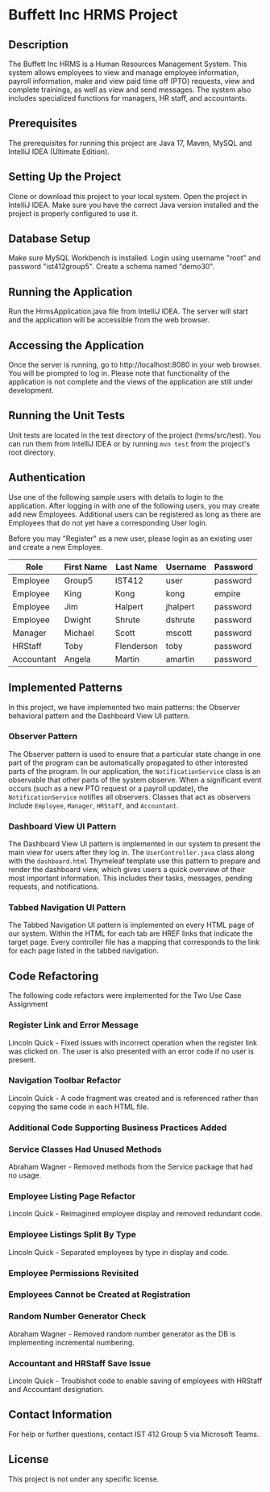 # Buffett Inc HRMS Project

## Description
The Buffett Inc HRMS is a Human Resources Management System. This system allows employees to view and manage employee information, payroll information, make and view paid time off (PTO) requests, view and complete trainings, as well as view and send messages. The system also includes specialized functions for managers, HR staff, and accountants.

## Prerequisites
The prerequisites for running this project are Java 17, Maven, MySQL and IntelliJ IDEA (Ultimate Edition).

## Setting Up the Project
Clone or download this project to your local system. Open the project in IntelliJ IDEA. Make sure you have the correct Java version installed and the project is properly configured to use it.

## Database Setup
Make sure MySQL Workbench is installed. Login using username "root" and password "ist412group5". Create a schema named "demo30".

## Running the Application
Run the HrmsApplication.java file from IntelliJ IDEA. The server will start and the application will be accessible from the web browser.

## Accessing the Application
Once the server is running, go to http://localhost:8080 in your web browser. You will be prompted to log in. Please note that functionality of the application is not complete and the views of the application are still under development.

## Running the Unit Tests
Unit tests are located in the test directory of the project (hrms/src/test). You can run them from IntelliJ IDEA or by running `mvn test` from the project's root directory.

## Authentication
Use one of the following sample users with details to login to the application. After logging in with one of the following users, you may create add new Employees. Additional users can be registered as long as there are Employees that do not yet have a corresponding User login. 

Before you may "Register" as a new user, please login as an existing user and create a new Employee.

| Role | First Name | Last Name | Username | Password |
|-------- | -------- | -------- | -------- | -------- |
| Employee | Group5 | IST412 | user | password |
| Employee | King | Kong | kong | empire |
| Employee | Jim | Halpert | jhalpert | password |
| Employee | Dwight | Shrute | dshrute | password |
| Manager | Michael | Scott | mscott | password |
| HRStaff | Toby | Flenderson | toby | password |
| Accountant | Angela | Martin | amartin | password |

## Implemented Patterns
In this project, we have implemented two main patterns: the Observer behavioral pattern and the Dashboard View UI pattern.

### Observer Pattern
The Observer pattern is used to ensure that a particular state change in one part of the program can be automatically propagated to other interested parts of the program. In our application, the `NotificationService` class is an observable that other parts of the system observe. When a significant event occurs (such as a new PTO request or a payroll update), the `NotificationService` notifies all observers. Classes that act as observers include `Employee`, `Manager`, `HRStaff`, and `Accountant`.

### Dashboard View UI Pattern
The Dashboard View UI pattern is implemented in our system to present the main view for users after they log in. The `UserController.java` class along with the `dashboard.html` Thymeleaf template use this pattern to prepare and render the dashboard view, which gives users a quick overview of their most important information. This includes their tasks, messages, pending requests, and notifications.

### Tabbed Navigation UI Pattern
The Tabbed Navigation UI pattern is implemented on every HTML page of our system.  Within the HTML for each tab are HREF links that indicate the target page.  Every controller file has a mapping that corresponds to the link for each page listed in the tabbed navigation.

## Code Refactoring
The following code refactors were implemented for the Two Use Case Assignment

### Register Link and Error Message
Lincoln Quick - Fixed issues with incorrect operation when the register link was clicked on.  The user is also presented with an error code if no user is present.

### Navigation Toolbar Refactor
Lincoln Quick - A code fragment was created and is referenced rather than copying the same code in each HTML file.

### Additional Code Supporting Business Practices Added

### Service Classes Had Unused Methods
Abraham Wagner - Removed methods from the Service package that had no usage.

### Employee Listing Page Refactor
Lincoln Quick - Reimagined employee display and removed redundant code.

### Employee Listings Split By Type
Lincoln Quick - Separated employees by type in display and code.

### Employee Permissions Revisited

### Employees Cannot be Created at Registration

### Random Number Generator Check
Abraham Wagner - Removed random number generator as the DB is implementing incremental numbering.

### Accountant and HRStaff Save Issue
Lincoln Quick - Troublshot code to enable saving of employees with HRStaff and Accountant designation.

## Contact Information
For help or further questions, contact IST 412 Group 5 via Microsoft Teams.

## License
This project is not under any specific license.
